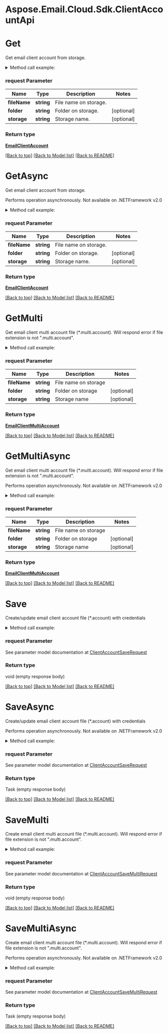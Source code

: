 # Aspose.Email.Cloud.Sdk.ClientAccountApi

<a name="Get"></a>
# Get

Get email client account from storage.             

<details>
    <summary>Method call example:</summary>

```csharp
// Prepare parameters:
var request = new ClientAccountGetRequest
{ 
    FileName = "email.account",
    Folder = "email/account/location/on/storage",
    Storage = "First Storage"
};

// Call method:
var result = Api.Client.Account.Get(request);

// Result example:
result = new EmailClientAccount
{
    Host = "smtp.example.com",
    Port = 465,
    SecurityOptions = "SSLAuto",
    ProtocolType = "SMTP",
    Credentials = new EmailClientAccountOauthCredentials
    {
        ClientId = "clientId",
        ClientSecret = "clientSecret",
        RefreshToken = "refreshToken",
        Login = "example@example.com"
    }
};
```

</details>

### request Parameter


Name | Type | Description  | Notes
------------- | ------------- | ------------- | -------------
 **fileName** | **string**| File name on storage. | 
 **folder** | **string**| Folder on storage. | [optional] 
 **storage** | **string**| Storage name. | [optional] 

### Return type

[**EmailClientAccount**](EmailClientAccount.md)

[[Back to top]](#) [[Back to Model list]](Models.md) [[Back to README]](README.md)

<a name="GetAsync"></a>
# GetAsync

Get email client account from storage.             

Performs operation asynchronously. Not available on .NETFramework v2.0

<details>
    <summary>Method call example:</summary>

```csharp
// Prepare parameters:
var request = new ClientAccountGetRequest
{ 
    FileName = "email.account",
    Folder = "email/account/location/on/storage",
    Storage = "First Storage"
};

// Call method:
var result = await Api.Client.Account.GetAsync(request);

// Result example:
result = new EmailClientAccount
{
    Host = "smtp.example.com",
    Port = 465,
    SecurityOptions = "SSLAuto",
    ProtocolType = "SMTP",
    Credentials = new EmailClientAccountOauthCredentials
    {
        ClientId = "clientId",
        ClientSecret = "clientSecret",
        RefreshToken = "refreshToken",
        Login = "example@example.com"
    }
};
```

</details>

### request Parameter


Name | Type | Description  | Notes
------------- | ------------- | ------------- | -------------
 **fileName** | **string**| File name on storage. | 
 **folder** | **string**| Folder on storage. | [optional] 
 **storage** | **string**| Storage name. | [optional] 

### Return type

[**EmailClientAccount**](EmailClientAccount.md)

[[Back to top]](#) [[Back to Model list]](Models.md) [[Back to README]](README.md)
<a name="GetMulti"></a>
# GetMulti

Get email client multi account file (*.multi.account). Will respond error if file extension is not \".multi.account\".             

<details>
    <summary>Method call example:</summary>

```csharp
// Prepare parameters:
var request = new ClientAccountGetMultiRequest
{ 
    FileName = "email.multi.account",
    Folder = "email/account/location/on/storage",
    Storage = "First Storage"
};

// Call method:
var result = Api.Client.Account.GetMulti(request);

// Result example:
result = new EmailClientMultiAccount
{
    ReceiveAccounts = new List<EmailClientAccount>
    {
        new EmailClientAccount
        {
            Host = "imap.gmail.com",
            Port = 993,
            SecurityOptions = "SSLAuto",
            Credentials = new EmailClientAccountPasswordCredentials
            {
                Password = "password",
                Login = "example@gmail.com"
            }
        },
        new EmailClientAccount
        {
            Host = "exchange@outlook.com",
            Port = 443,
            ProtocolType = "EWS",
            Credentials = new EmailClientAccountOauthCredentials
            {
                ClientId = "clientId",
                ClientSecret = "clientSecret",
                RefreshToken = "refreshToken",
                Login = "example@outlook.com"
            }
        }
    },
    SendAccount = new EmailClientAccount
    {
        Host = "smtp.gmail.com",
        Port = 465,
        SecurityOptions = "SSLAuto",
        ProtocolType = "SMTP",
        Credentials = new EmailClientAccountPasswordCredentials
        {
            Password = "password",
            Login = "example@gmail.com"
        }
    }
};
```

</details>

### request Parameter


Name | Type | Description  | Notes
------------- | ------------- | ------------- | -------------
 **fileName** | **string**| File name on storage | 
 **folder** | **string**| Folder on storage | [optional] 
 **storage** | **string**| Storage name | [optional] 

### Return type

[**EmailClientMultiAccount**](EmailClientMultiAccount.md)

[[Back to top]](#) [[Back to Model list]](Models.md) [[Back to README]](README.md)

<a name="GetMultiAsync"></a>
# GetMultiAsync

Get email client multi account file (*.multi.account). Will respond error if file extension is not \".multi.account\".             

Performs operation asynchronously. Not available on .NETFramework v2.0

<details>
    <summary>Method call example:</summary>

```csharp
// Prepare parameters:
var request = new ClientAccountGetMultiRequest
{ 
    FileName = "email.multi.account",
    Folder = "email/account/location/on/storage",
    Storage = "First Storage"
};

// Call method:
var result = await Api.Client.Account.GetMultiAsync(request);

// Result example:
result = new EmailClientMultiAccount
{
    ReceiveAccounts = new List<EmailClientAccount>
    {
        new EmailClientAccount
        {
            Host = "imap.gmail.com",
            Port = 993,
            SecurityOptions = "SSLAuto",
            Credentials = new EmailClientAccountPasswordCredentials
            {
                Password = "password",
                Login = "example@gmail.com"
            }
        },
        new EmailClientAccount
        {
            Host = "exchange@outlook.com",
            Port = 443,
            ProtocolType = "EWS",
            Credentials = new EmailClientAccountOauthCredentials
            {
                ClientId = "clientId",
                ClientSecret = "clientSecret",
                RefreshToken = "refreshToken",
                Login = "example@outlook.com"
            }
        }
    },
    SendAccount = new EmailClientAccount
    {
        Host = "smtp.gmail.com",
        Port = 465,
        SecurityOptions = "SSLAuto",
        ProtocolType = "SMTP",
        Credentials = new EmailClientAccountPasswordCredentials
        {
            Password = "password",
            Login = "example@gmail.com"
        }
    }
};
```

</details>

### request Parameter


Name | Type | Description  | Notes
------------- | ------------- | ------------- | -------------
 **fileName** | **string**| File name on storage | 
 **folder** | **string**| Folder on storage | [optional] 
 **storage** | **string**| Storage name | [optional] 

### Return type

[**EmailClientMultiAccount**](EmailClientMultiAccount.md)

[[Back to top]](#) [[Back to Model list]](Models.md) [[Back to README]](README.md)
<a name="Save"></a>
# Save

Create/update email client account file (*.account) with credentials             

<details>
    <summary>Method call example:</summary>

```csharp
// Prepare parameters:
var request = new ClientAccountSaveRequest
{
    StorageFile = new StorageFileLocation
    {
        FileName = "email.account",
        Storage = "First Storage",
        FolderPath = "file/location/folder/on/storage"
    },
    Value = new EmailClientAccount
    {
        Host = "smtp.example.com",
        Port = 465,
        SecurityOptions = "SSLAuto",
        ProtocolType = "SMTP",
        Credentials = new EmailClientAccountOauthCredentials
        {
            ClientId = "clientId",
            ClientSecret = "clientSecret",
            RefreshToken = "refreshToken",
            Login = "example@example.com"
        }
    }
};

// Call method:
Api.Client.Account.Save(request);

```

</details>

### request Parameter
See parameter model documentation at [ClientAccountSaveRequest](ClientAccountSaveRequest.md)


### Return type

void (empty response body)

[[Back to top]](#) [[Back to Model list]](Models.md) [[Back to README]](README.md)

<a name="SaveAsync"></a>
# SaveAsync

Create/update email client account file (*.account) with credentials             

Performs operation asynchronously. Not available on .NETFramework v2.0

<details>
    <summary>Method call example:</summary>

```csharp
// Prepare parameters:
var request = new ClientAccountSaveRequest
{
    StorageFile = new StorageFileLocation
    {
        FileName = "email.account",
        Storage = "First Storage",
        FolderPath = "file/location/folder/on/storage"
    },
    Value = new EmailClientAccount
    {
        Host = "smtp.example.com",
        Port = 465,
        SecurityOptions = "SSLAuto",
        ProtocolType = "SMTP",
        Credentials = new EmailClientAccountOauthCredentials
        {
            ClientId = "clientId",
            ClientSecret = "clientSecret",
            RefreshToken = "refreshToken",
            Login = "example@example.com"
        }
    }
};

// Call method:
await Api.Client.Account.SaveAsync(request);

```

</details>

### request Parameter
See parameter model documentation at [ClientAccountSaveRequest](ClientAccountSaveRequest.md)


### Return type

Task (empty response body)

[[Back to top]](#) [[Back to Model list]](Models.md) [[Back to README]](README.md)
<a name="SaveMulti"></a>
# SaveMulti

Create email client multi account file (*.multi.account). Will respond error if file extension is not \".multi.account\".             

<details>
    <summary>Method call example:</summary>

```csharp
// Prepare parameters:
var request = new ClientAccountSaveMultiRequest
{
    StorageFile = new StorageFileLocation
    {
        FileName = "email.multi.account",
        Storage = "First Storage",
        FolderPath = "file/location/folder/on/storage"
    },
    Value = new EmailClientMultiAccount
    {
        ReceiveAccounts = new List<EmailClientAccount>
        {
            new EmailClientAccount
            {
                Host = "imap.gmail.com",
                Port = 993,
                SecurityOptions = "SSLAuto",
                Credentials = new EmailClientAccountPasswordCredentials
                {
                    Password = "password",
                    Login = "example@gmail.com"
                }
            },
            new EmailClientAccount
            {
                Host = "exchange@outlook.com",
                Port = 443,
                ProtocolType = "EWS",
                Credentials = new EmailClientAccountOauthCredentials
                {
                    ClientId = "clientId",
                    ClientSecret = "clientSecret",
                    RefreshToken = "refreshToken",
                    Login = "example@outlook.com"
                }
            }
        },
        SendAccount = new EmailClientAccount
        {
            Host = "smtp.gmail.com",
            Port = 465,
            SecurityOptions = "SSLAuto",
            ProtocolType = "SMTP",
            Credentials = new EmailClientAccountPasswordCredentials
            {
                Password = "password",
                Login = "example@gmail.com"
            }
        }
    }
};

// Call method:
Api.Client.Account.SaveMulti(request);

```

</details>

### request Parameter
See parameter model documentation at [ClientAccountSaveMultiRequest](ClientAccountSaveMultiRequest.md)


### Return type

void (empty response body)

[[Back to top]](#) [[Back to Model list]](Models.md) [[Back to README]](README.md)

<a name="SaveMultiAsync"></a>
# SaveMultiAsync

Create email client multi account file (*.multi.account). Will respond error if file extension is not \".multi.account\".             

Performs operation asynchronously. Not available on .NETFramework v2.0

<details>
    <summary>Method call example:</summary>

```csharp
// Prepare parameters:
var request = new ClientAccountSaveMultiRequest
{
    StorageFile = new StorageFileLocation
    {
        FileName = "email.multi.account",
        Storage = "First Storage",
        FolderPath = "file/location/folder/on/storage"
    },
    Value = new EmailClientMultiAccount
    {
        ReceiveAccounts = new List<EmailClientAccount>
        {
            new EmailClientAccount
            {
                Host = "imap.gmail.com",
                Port = 993,
                SecurityOptions = "SSLAuto",
                Credentials = new EmailClientAccountPasswordCredentials
                {
                    Password = "password",
                    Login = "example@gmail.com"
                }
            },
            new EmailClientAccount
            {
                Host = "exchange@outlook.com",
                Port = 443,
                ProtocolType = "EWS",
                Credentials = new EmailClientAccountOauthCredentials
                {
                    ClientId = "clientId",
                    ClientSecret = "clientSecret",
                    RefreshToken = "refreshToken",
                    Login = "example@outlook.com"
                }
            }
        },
        SendAccount = new EmailClientAccount
        {
            Host = "smtp.gmail.com",
            Port = 465,
            SecurityOptions = "SSLAuto",
            ProtocolType = "SMTP",
            Credentials = new EmailClientAccountPasswordCredentials
            {
                Password = "password",
                Login = "example@gmail.com"
            }
        }
    }
};

// Call method:
await Api.Client.Account.SaveMultiAsync(request);

```

</details>

### request Parameter
See parameter model documentation at [ClientAccountSaveMultiRequest](ClientAccountSaveMultiRequest.md)


### Return type

Task (empty response body)

[[Back to top]](#) [[Back to Model list]](Models.md) [[Back to README]](README.md)
